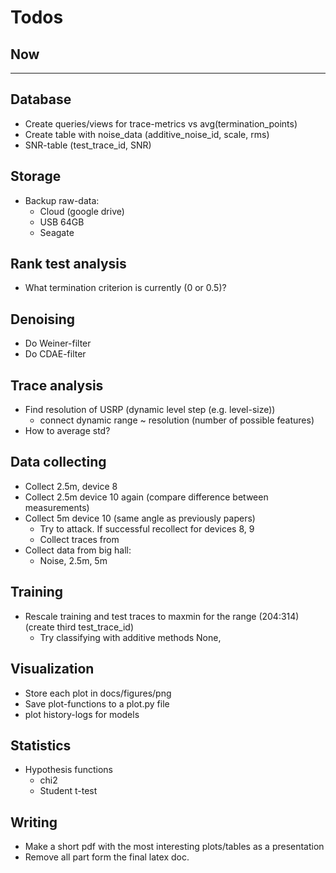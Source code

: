 # Todos
## Now

---

## Database
- Create queries/views for trace-metrics vs avg(termination_points)
- Create table with noise_data (additive_noise_id, scale, rms)
- SNR-table (test_trace_id, SNR)

## Storage
- Backup raw-data:
  - Cloud (google drive)
  - USB 64GB
  - Seagate

## Rank test analysis
- What termination criterion is currently (0 or 0.5)?

## Denoising
- Do Weiner-filter
- Do CDAE-filter

## Trace analysis
- Find resolution of USRP (dynamic level step (e.g. level-size))
  - connect dynamic range ~ resolution (number of possible features)
- How to average std?

## Data collecting
- Collect 2.5m, device 8
- Collect 2.5m device 10 again (compare difference between measurements)
- Collect 5m device 10 (same angle as previously papers)
  - Try to attack. If successful recollect for devices 8, 9
  - Collect traces from 
- Collect data from big hall:
  - Noise, 2.5m, 5m

## Training
- Rescale training and test traces to maxmin for the range (204:314) (create third test_trace_id)
  - Try classifying with additive methods None, 

## Visualization
- Store each plot in docs/figures/png
- Save plot-functions to a plot.py file
- plot history-logs for models

## Statistics
- Hypothesis functions
  - chi2
  - Student t-test

## Writing
- Make a short pdf with the most interesting plots/tables as a presentation
- Remove all part form the final latex doc.